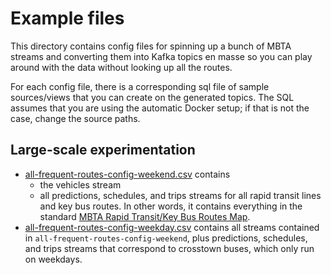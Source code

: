 # Example files

This directory contains config files for spinning up a bunch of MBTA streams and
converting them into Kafka topics en masse so you can play around with the data
without looking up all the routes.

For each config file, there is a corresponding sql file of sample sources/views
that you can create on the generated topics. The SQL assumes that you are
using the automatic Docker setup; if that is not the case, change the source paths.

## Large-scale experimentation

* [all-frequent-routes-config-weekend.csv](all-frequent-routes-config-weekend.csv)
  contains
  * the vehicles stream
  * all predictions, schedules, and trips streams for all rapid transit lines
    and key bus routes. In other words, it contains everything in the standard
    [MBTA Rapid Transit/Key Bus Routes Map](https://www.mbta.com/schedules/subway).
* [all-frequent-routes-config-weekday.csv](all-frequent-routes-config-weekday.csv)
  contains all streams contained in `all-frequent-routes-config-weekend`, plus
  predictions, schedules, and trips streams that correspond to crosstown buses,
  which only run on weekdays.
